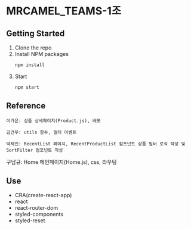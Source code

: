 # MRCAMEL_TEAMS-1조

## Getting Started

1. Clone the repo
2. Install NPM packages
   ```sh
   npm install
   ```
3. Start
   ```sh
   npm start
   ```

## Reference

```
이가은: 상품 상세페이지(Product.js), 배포

김건우: utils 함수, 필터 이벤트

박제인: RecentList 페이지, RecentProductList 컴포넌트 상품 필터 로직 작성 및 SortFilter 컴포넌트 작성

```

구남규: Home 메인페이지(Home.js), css, 라우팅

## Use

- CRA(create-react-app)
- react
- react-router-dom
- styled-components
- styled-reset
